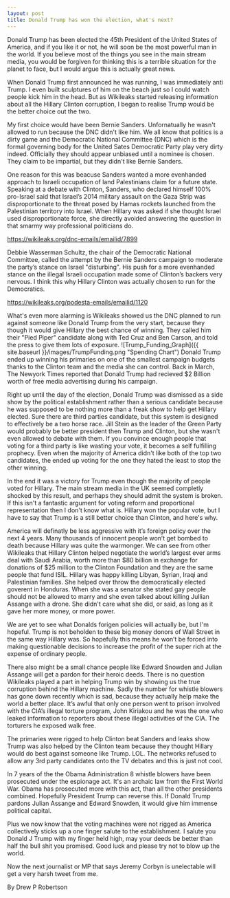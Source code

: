 ```yaml
---
layout: post
title: Donald Trump has won the election, what's next?
---
```


Donald Trump has been elected the 45th President of the United States of America, and if you like it or not, he will soon be the most powerful man in the world. If you believe most of the things you see in the main stream media, you would be forgiven for thinking this is a terrible situation for the planet to face, but I would argue this is actually great news.

When Donald Trump first announced he was running, I was immediately anti Trump. I even built sculptures of him on the beach just so I could watch people kick him in the head. But as Wikileaks started releasing information about all the Hillary Clinton corruption, I began to realise Trump would be the better choice out the two.

My first choice would have been Bernie Sanders. Unfornatually he wasn't allowed to run because the DNC didn't like him. We all know that politics is a dirty game and the Democratic National Committee (DNC) which is the formal governing body for the United Sates Democratic Party play very dirty indeed. Officially they should appear unbiased until a nominee is chosen. They claim to be impartial, but they didn't like Bernie Sanders.

One reason for this was beacuse Sanders wanted a more evenhanded approach to Israeli occupation of land Palestinians claim for a future state. Speaking at a debate with Clinton, Sanders, who declared himself 100% pro-Israel said that Israel’s 2014 military assault on the Gaza Strip was disproportionate to the threat posed by Hamas rockets launched from the Palestinian territory into Israel. When Hillary was asked if she thought Israel used disproportionate force, she directly avoided answering the question in that smarmy way professional politicians do.

<https://wikileaks.org/dnc-emails/emailid/7899>

Debbie Wasserman Schultz, the chair of the Democratic National Committee, called the attempt by the Bernie Sanders campaign to moderate the party’s stance on Israel "disturbing". His push for a more evenhanded stance on the illegal Israeli occupation made some of Clinton’s backers very nervous. I think this why Hillary Clinton was actually chosen to run for the Democratics.

<https://wikileaks.org/podesta-emails/emailid/1120>

What's even more alarming is Wikileaks showed us the DNC planned to run against someone like Donald Trump from the very start, because they though it would give Hillary the best chance of winning. They called him their "Pied Piper" candidate along with Ted Cruz and Ben Carson, and told the press to give them lots of exposure. 
![Trump_Funding_Graph]({{ site.baseurl }}/images/TrumpFunding.png "Spending Chart")
Donald Trump ended up winning his primaries on one of the smallest campaign budgets thanks to the Clinton team and the media she can control. Back in March, The Newyork Times reported that Donald Trump had recieved $2 Billion worth of free media advertising during his campaign. 

Right up until the day of the election, Donald Trump was dismissed as a side show by the political establishment rather than a serious candidate because he was supposed to be nothing more than a freak show to help get Hillary elected. Sure there are third parties candidate, but this system is designed to effectively be a two horse race. Jill Stein as the leader of the Green Party would probably be better president then Trump and Clinton, but she wasn't even allowed to debate with them. If you convince enough people that voting for a third party is like wasting your vote, it becomes a self fulfilling prophecy. Even when the majority of America didn't like both of the top two candidates, the ended up voting for the one they hated the least to stop the other winning.

In the end it was a victory for Trump even though the majority of people voted for Hillary. The main stream media in the UK seemed completly shocked by this result, and perhaps they should admit the system is broken. If this isn't a fantastic argument for voting reform and proportional representation then I don't know what is. Hillary won the popular vote, but I have to say that Trump is a still better choice than Clinton, and here's why.

America will definatly be less aggressive with it’s foreign policy over the next 4 years. Many thousands of innocent people won’t get bombed to death because Hillary was quite the warmonger. We can see from other Wikileaks that Hillary Clinton helped negotiate the world’s largest ever arms deal with Saudi Arabia, worth more than $80 billion in exchange for donations of $25 million to the Clinton Foundation and they are the same people that fund ISIL. Hillary was happy killing Libyan, Syrian, Iraqi and Palestinian families. She helped over throw the democratically elected goverent in Honduras. When she was a senator she stated gay people should not be allowed to marry and she even talked about killing Jullian Assange with a drone. She didn't care what she did, or said, as long as it gave her more money, or more power.

We are yet to see what Donalds forigen policies will actually be, but I'm hopeful. Trump is not beholden to these big money donors of Wall Street in the same way Hillary was. So hopefully this means he won’t be forced into making questionable decisions to increase the profit of the super rich at the expense of ordinary people.

There also might be a small chance people like Edward Snowden and Julian Assange will get a pardon for their heroic deeds. There is no question Wikileaks played a part in helping Trump win by showing us the true corruption behind the Hillary machine. Sadly the number for whistle blowers has gone down recently which is sad, because they actually help make the world a better place. It’s awful that only one person went to prison involved with the CIA’s illegal torture program, John Kiriakou and he was the one who leaked information to reporters about these illegal activities of the CIA. The torturers he exposed walk free.

The primaries were rigged to help Clinton beat Sanders and leaks show Trump was also helped by the Clinton team because they thought Hillary would do best against someone like Trump. LOL. The networks refused to allow any 3rd party candidates onto the TV debates and this is just not cool.
 
In 7 years of the the Obama Administration 8 whistle blowers have been prosecuted under the espionage act. It's an archaic law from the First World War. Obama has prosecuted more with this act, than all the other presidents combined. Hopefully President Trump can reverse this. If Donald Trump pardons Julian Assange and Edward Snowden, it would give him immense political capital.  

Plus we now know that the voting machines were not rigged as America collectively sticks up a one finger salute to the establishment. I salute you Donald J Trump with my finger held high, may your deeds be better than half the bull shit you promised. Good luck and please try not to blow up the world.

Now the next journalist or MP that says Jeremy Corbyn is unelectable will get a very harsh tweet from me.

By Drew P Robertson

